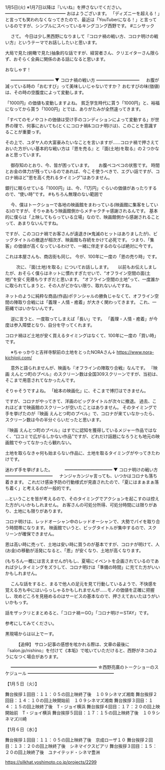 1月5日(火) ※1月7日以降は『いいね』を押さないでください。
━━━━━━━━━━━━━━
おはようございます。
「ディズニーを超える！」と言っても笑われなくなってきたので、最近は「YouTuberになる！」と言っているのですが、シンプルにスベっているキングコング西野です。
#ニシサック

　
さて。
今日は少し黒西野になりまして『コロナ禍の戦い方、コロナ明けの戦い方』というテーマでお話ししたいと思います。

大局で見た(俯瞰で見た)抽象的な話ですが、経営者さん、クリエイターさん限らず、おそらく全員に関係のある話になると思います。

おなしゃす！

　
━━━━━━━━━━
▼ コロナ禍の戦い方
━━━━━━━━━━
　
お腹が減っている時の「おむすび」って美味しいじゃないですか？
おむすびの味(価値)は、その時の空腹度によって変動します。

「1000円」の価値も変動しますよね。
貧乏学生時代に貰う「1000円」と、裕福になってから貰う「1000円」とでは、ありがたみが全然違ってきます。

「すべてのモノやコトの価値は受け手のコンディションによって変動する」が世界の理で、何事においても(とくにコロナ禍&コロナ明けは)、このことを意識することが重要っす。

その上で、ユダヤ人の大富豪みたいなことを言いますが……コロナ禍で押さえておいた方がいい基本的な戦い方は『恩を売る』と『面(土地)を取る』の２つかなぁと思っています。

　
御存知のとおり、今、皆が困っています。
　
お腹ペコペコの状態です。
時間とお金の体力が残っているのであれば、今こそ使うべきで、エグい話ですが、コロナ禍ほど“恩を高く売れるタイミング”はありません。

銀行に眠らせている「1000円」は、今、「1万円」ぐらいの価値があったりするので、“使い時”です。
#もちろん無理のない範囲で

　
今、僕はトークショーで各地の映画館をまわっている(映画館に集客をしている)のですが、そりゃあもう映画館側からメチャクチャ感謝されるんです。
基本的に僕らは「上映してもらっている立場」なので、映画館側から感謝されることって、あまりないんですね。

ですが、このコロナ禍でお客さんが遠退き(※鬼滅のヒットはありましたが)、ビッグタイトルの撤退が相次ぎ、映画館も存続をかけて必死です。
つまり、「集客」の価値が高くなっているわけで、一緒に伴走するのならば絶対に今です。

これは本屋さんも、商店街も同じ。
今が、100年に一度の「恩の売り時」です。

　
　
次に、『面(土地)を取る』についてお話しします。
　
以前もお伝えしましたが、おそらく僕らはネットに慣れすぎたせいで、“オフライン空間の面(土地)”を安く見積もりすぎだと思います。
“オフライン空間の土地”って、一度誰かに取られてしまうと、その人がどかない限り、取れないんですね。

ネットのように純粋な商品(作品)ポテンシャルの勝負じゃなくて、オフライン空間の陣取り合戦には「義理・人情・癒着」が大きく関わってきます。
これ、一筋縄ではいかないんです。

　
逆に言うと、一度取ってしまえば「長い」です。
「義理・人情・癒着」が今度は参入障壁となり、自分を守ってくれます。

コロナ禍ほど土地が安く買えるタイミングはなくて、100年に一度の「買い時」です。

　
※ちゃっかりと吉祥寺駅前の土地をとったNORAさん↓
https://www.nora-kichijoji.com/

　
意外と語られませんが、映画も『オフラインの陣取り合戦』なんです。
『映画 えんとつ町のプペル』のスクリーン数は全国309スクリーンですが、当初は、そこまで用意されてなかったんです。

そりゃそうですよね。
「絵本の映画化」に、そこまで博打はできません。

ですが、コロナがやってきて、洋画のビッグタイトルが次々に撤退。
過去、これほどまで映画館のスクリーンが空いたことはありません。
そのタイミングで手を挙げたのが『映画 えんとつ町のプペル』で、コロナが来ていなかったら、スクリーン数は今の半分ぐらいだったと思います。

『映画 えんとつ町のプペル』はすでに認知を獲得しているメジャー作品ではなく、“口コミで広がるしかない作品”ですが、どれだけ話題になろうとも地元の映画館でやってなかったら観れない。

土地を取らなきゃ何も始まらない作品に、土地を取るタイミングがやってきたわけです。

迷わず手を挙げました。
　
　
━━━━━━━━━━━
▼ コロナ明けの戦い方
━━━━━━━━━━━
　
ナンジャカンジャ言っても、いつかはコロナも落ち着きます。
これだけ感染予防の行動様式が見直されたので、「夏にはまぁまぁ落ち着く」と考えるのが一般的です。

…ということを皆が考えるので、そのタイミングでアクションを起こすのは控えた方がいいかもしれません。
お客さんの可処分所得、可処分時間には限りがあり、土地にも限りがあります。

コロナ明けは、レッドオーシャン中のレッドオーシャンで、大勢でパイを取り合う時間帯になります。
映画館でいうと、ビッグタイトルが集中するので、スクリーンが確保できません。
　

恩は高い時に売って、土地は安い時に買うのが基本ですが、コロナが明けて、人(お金)の移動が活発になると、「恩」が安くなり、土地が高くなります。

(もちろん一概には言えませんが)もし、夏場にイベントを企画されているのであれば少しタイミングをズラして、コロナ明けは「準備の時間」に充てた方がいいかもしれません。

　
こんな話をすると、まるで他人の足元を見て行動しているようで、不快感を覚える方も中にはいらっしゃるかもしれませんが……モノの価値を正確に把握し、攻めどころを見極めるのはサービスの基本なので、押さえておいたほうがいいかもっす。

話をザックリとまとめると、「コロナ禍＝GO」「コロナ明け＝STAY」です。

参考にしてみてください。

黒現場からは以上でーす。

　
　
【追伸】
サロン記事の感想を呟かれる際は、文章の最後に『salon.jp/nishino』を付けて《本垢》で呟いていただけると、西野がネコのようになつく場合があります。

　
━━━━━━━━━━━━━━━━━━━━
☆西野亮廣のトークショーのスケジュール
━━━━━━━━━━━━━━━━━━━━

【1月５日（火）】

舞台挨拶１回目：１１：０５の回上映終了後　１０９シネマズ湘南
舞台挨拶２回目：１４：１０の回上映開始前　１０９シネマズ湘南
舞台挨拶３回目：１４：１５の回上映終了後　T・ジョイ横浜
舞台挨拶４回目：１７：２０の回上映開始前　T・ジョイ横浜
舞台挨拶５回目：１７：１５の回上映終了後　１０９シネマズ川崎



【1月６日（水）】

舞台挨拶１回目：１１：０５の回上映終了後　京成ローザ１０
舞台挨拶２回目：１３：２０の回上映終了後　シネマイクスピアリ
舞台挨拶３回目：１５：２０の回上映終了後　ユナイテッド・シネマ豊洲

https://silkhat.yoshimoto.co.jp/projects/2299
